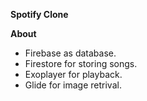 **Spotify Clone**

**About**
* Firebase as database.
* Firestore for storing songs.
* Exoplayer for playback.
* Glide for image retrival.

